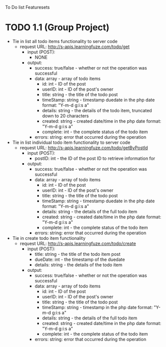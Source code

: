 To Do list Featuresets

# TODO 1.1 (Group Project)
- Tie in list all todo items functionality to server code
    - request URL: http://s-apis.learningfuze.com/todo/get
        - input (POST):
            - NONE
        - output:
            - success: true/false - whether or not the operation was successful
            - data: array - array of todo items
                - id: int - ID of the post
                - userID: int - ID of the post's owner
                - title: string - the title of the todo post
                - timeStamp: string - timestamp duedate in the php date format: "Y-m-d g:i:s a"
                - details: string - the details of the todo item, truncated down to 20 characters
                - created: string - created date/time in the php date format: "Y-m-d g:i:s a"
                - complete: int - the complete status of the todo item
            - errors: string: error that occurred during the operation
- Tie in list individual todo item functionality to server code
    - request URL: http://s-apis.learningfuze.com/todo/getByPostId
        - input (POST):
            - postID: int - the ID of the post ID to retrieve information for
        - output:
            - success: true/false - whether or not the operation was successful
            - data: array - array of todo items
                - id: int - ID of the post
                - userID: int - ID of the post's owner
                - title: string - the title of the todo post
                - timeStamp: string - timestamp duedate in the php date format: "Y-m-d g:i:s a"
                - details: string - the details of the full todo item
                - created: string - created date/time in the php date format: "Y-m-d g:i:s a"
                - complete: int - the complete status of the todo item
            - errors: string: error that occurred during the operation
- Tie in create todo item functionality
    - request URL: http://s-apis.learningfuze.com/todo/create
        - input (POST):
            - title: string - the title of the todo item post
            - dueDate: int - the timestamp of the duedate
            - details: string - the details of the todo item
        - output:
            - success: true/false - whether or not the operation was successful
            - data: array - array of todo items
                - id: int - ID of the post
                - userID: int - ID of the post's owner
                - title: string - the title of the todo post
                - timeStamp: string - timestamp in the php date format: "Y-m-d g:i:s a"
                - details: string - the details of the full todo item
                - created: string - created date/time in the php date format: "Y-m-d g:i:s a"
                - complete: int - the complete status of the todo item
            - errors: string: error that occurred during the operation
